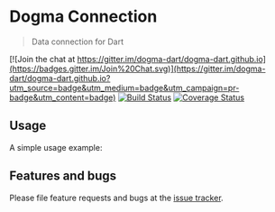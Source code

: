 # Dogma Connection
> Data connection for Dart

[![Join the chat at https://gitter.im/dogma-dart/dogma-dart.github.io](https://badges.gitter.im/Join%20Chat.svg)](https://gitter.im/dogma-dart/dogma-dart.github.io?utm_source=badge&utm_medium=badge&utm_campaign=pr-badge&utm_content=badge)
[![Build Status](http://beta.drone.io/api/badges/dogma-dart/dogma-connection/status.svg)](http://beta.drone.io/dogma-dart/dogma-connection)
[![Coverage Status](https://coveralls.io/repos/dogma-dart/dogma-connection/badge.svg?branch=master&service=github)](https://coveralls.io/github/dogma-dart/dogma-connection?branch=master)

## Usage

A simple usage example:

## Features and bugs

Please file feature requests and bugs at the [issue tracker][tracker].

[tracker]: https://github.com/dogma-dart/dogma-connection/issues
